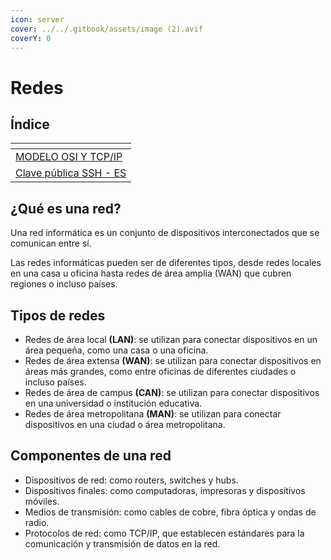 ```yaml
---
icon: server
cover: ../../.gitbook/assets/image (2).avif
coverY: 0
---
```


# Redes

## Índice

<table data-view="cards"><thead><tr><th></th></tr></thead><tbody><tr><td><a href="modelo-osi-y-tcp-ip.md">MODELO OSI Y TCP/IP</a></td></tr><tr><td><a href="../protocolos/ssh/clave-publica-ssh-es.md">Clave pública SSH - ES</a></td></tr></tbody></table>

## ¿Qué es una red?

Una red informática es un conjunto de dispositivos interconectados que se comunican entre sí.

Las redes informáticas pueden ser de diferentes tipos, desde redes locales en una casa u oficina hasta redes de área amplia (WAN) que cubren regiones o incluso países.

## Tipos de redes

* Redes de área local **(LAN)**: se utilizan para conectar dispositivos en un área pequeña, como una casa o una oficina.
* Redes de área extensa **(WAN)**: se utilizan para conectar dispositivos en áreas más grandes, como entre oficinas de diferentes ciudades o incluso países.
* Redes de área de campus **(CAN)**: se utilizan para conectar dispositivos en una universidad o institución educativa.
* Redes de área metropolitana **(MAN)**: se utilizan para conectar dispositivos en una ciudad o área metropolitana.

## Componentes de una red

* Dispositivos de red: como routers, switches y hubs.
* Dispositivos finales: como computadoras, impresoras y dispositivos móviles.
* Medios de transmisión: como cables de cobre, fibra óptica y ondas de radio.
* Protocolos de red: como TCP/IP, que establecen estándares para la comunicación y transmisión de datos en la red.
